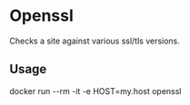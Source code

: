# Openssl

Checks a site against various ssl/tls versions.


## Usage

docker run --rm -it -e HOST=my.host openssl

